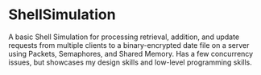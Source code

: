 # ShellSimulation
A basic Shell Simulation for processing retrieval, addition, and update requests from multiple clients to a binary-encrypted date file on a server using Packets, Semaphores, and Shared Memory. Has a few concurrency issues, but showcases my design skills and low-level programming skills.



